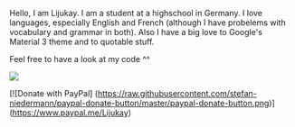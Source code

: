 Hello, I am Lijukay. I am a student at a highschool in Germany.
I love languages, especially English and French (although I have probelems with vocabulary and grammar in both).
Also I have a big love to Google's Material 3 theme and to quotable stuff.

Feel free to have a look at my code ^^


![](https://github-readme-stats.vercel.app/api/top-langs/?username=Lijukay&layout=compact&bg_color=ffffff00&text_color=888888&hide_border=true&hide_title=false)

[![Donate with PayPal]
(https://raw.githubusercontent.com/stefan-niedermann/paypal-donate-button/master/paypal-donate-button.png)]
(https://www.paypal.me/Lijukay)